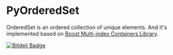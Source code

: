 PyOrderedSet
============

OrderedSet is an ordered collection of unique elements.
And it's implemented based on [Boost Multi-index Containers Library](http://www.boost.org/doc/libs/release/libs/multi_index/doc/index.html).


[![Bitdeli Badge](https://d2weczhvl823v0.cloudfront.net/bcse/pyorderedset/trend.png)](https://bitdeli.com/free "Bitdeli Badge")

